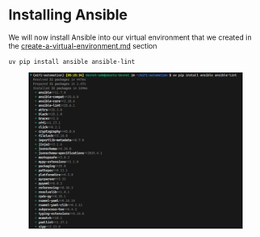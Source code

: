 # Installing Ansible

We will now install Ansible into our virtual environment that we created in the [create-a-virtual-environment.md](../create-a-virtual-environment.md "mention") section

```
uv pip install ansible ansible-lint
```

<figure><img src="../../.gitbook/assets/image (16).png" alt=""><figcaption></figcaption></figure>
